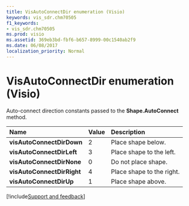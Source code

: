 ```yaml
---
title: VisAutoConnectDir enumeration (Visio)
keywords: vis_sdr.chm70505
f1_keywords:
- vis_sdr.chm70505
ms.prod: visio
ms.assetid: 369eb3bd-fbf6-b657-8999-00c1540ab2f9
ms.date: 06/08/2017
localization_priority: Normal
---
```



# VisAutoConnectDir enumeration (Visio)

Auto-connect direction constants passed to the  **Shape.AutoConnect** method.



|Name|Value|Description|
|:-----|:-----|:-----|
| **visAutoConnectDirDown**|2|Place shape below.|
| **visAutoConnectDirLeft**|3|Place shape to the left.|
| **visAutoConnectDirNone**|0|Do not place shape.|
| **visAutoConnectDirRight**|4|Place shape to the right.|
| **visAutoConnectDirUp**|1|Place shape above.|

[!include[Support and feedback](~/includes/feedback-boilerplate.md)]